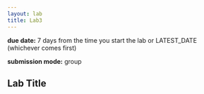 ```yaml
---
layout: lab
title: Lab3
---
```


<div class="lab-right" markdown="1">

__due date:__ 7 days from the time you start the lab or
LATEST_DATE
(whichever comes first)

__submission mode:__ group

</div>

<main markdown="1" class="lab">

## Lab Title


</main>
